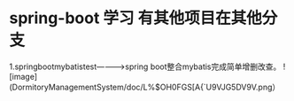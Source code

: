 # spring-boot 学习 有其他项目在其他分支
1.springbootmybatistest————>spring boot整合mybatis完成简单增删改查。
 ![image](DormitoryManagementSystem/doc/L%$OH0FGS[A{`U9VJG5DV9V.png）
